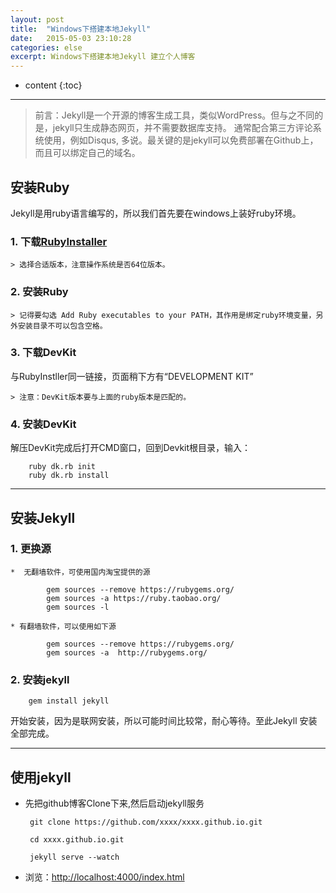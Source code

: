 ```yaml
---
layout: post
title:  "Windows下搭建本地Jekyll"
date:   2015-05-03 23:10:28
categories: else
excerpt: Windows下搭建本地Jekyll 建立个人博客
---
```





* content
{:toc}


---

>  前言：Jekyll是一个开源的博客生成工具，类似WordPress。但与之不同的是，jekyll只生成静态网页，并不需要数据库支持。
>  通常配合第三方评论系统使用，例如Disqus, 多说。最关键的是jekyll可以免费部署在Github上，而且可以绑定自己的域名。

## 安装Ruby

Jekyll是用ruby语言编写的，所以我们首先要在windows上装好ruby环境。

### 1.  下载[RubyInstaller](http://rubyinstaller.org/downloads/)
	
	> 选择合适版本，注意操作系统是否64位版本。

### 2.  安装Ruby

	> 记得要勾选 Add Ruby executables to your PATH，其作用是绑定ruby环境变量，另外安装目录不可以包含空格。

### 3. 下载DevKit
与RubyInstller同一链接，页面稍下方有“DEVELOPMENT KIT”
	
	> 注意：DevKit版本要与上面的ruby版本是匹配的。

### 4. 安装DevKit

解压DevKit完成后打开CMD窗口，回到Devkit根目录，输入：

		ruby dk.rb init
		ruby dk.rb install
	    

---
		
##  安装Jekyll

### 1. 更换源

	*  无翻墙软件，可使用国内淘宝提供的源
	
			gem sources --remove https://rubygems.org/
			gem sources -a https://ruby.taobao.org/
			gem sources -l
		
	* 有翻墙软件，可以使用如下源
	
			gem sources --remove https://rubygems.org/
			gem sources -a  http://rubygems.org/
		

### 2.  安装jekyll

		gem install jekyll
		
开始安装，因为是联网安装，所以可能时间比较常，耐心等待。至此Jekyll 安装全部完成。

---

## 使用jekyll

*  先把github博客Clone下来,然后启动jekyll服务

		git clone https://github.com/xxxx/xxxx.github.io.git
		
		cd xxxx.github.io.git
		
		jekyll serve --watch
		
*  浏览：[http://localhost:4000/index.html](http://localhost:4000/index.html)